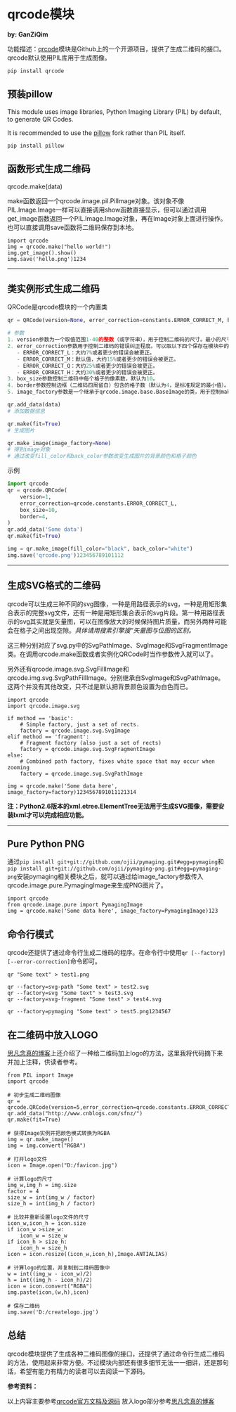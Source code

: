 # qrcode模块

**by: GanZiQim**


功能描述：[qrcode](https://github.com/lincolnloop/python-qrcode)模块是Github上的一个开源项目，提供了生成二维码的接口。qrcode默认使用PIL库用于生成图像。

```
pip install qrcode
```

## 预装pillow

This module uses image libraries, Python Imaging Library (PIL) by default, to generate QR Codes.

It is recommended to use the [pillow](https://pypi.python.org/pypi/Pillow) fork rather than PIL itself.

```
pip install pillow
```

## 函数形式生成二维码

qrcode.make(data)

make函数返回一个qrcode.image.pil.PilImage对象。该对象不像PIL.Image.Image一样可以直接调用show函数直接显示，但可以通过调用get_image函数返回一个PIL.Image.Image对象，再在Image对象上面进行操作。也可以直接调用save函数将二维码保存到本地。

```
import qrcode
img = qrcode.make("hello world!")
img.get_image().show()
img.save('hello.png')1234
```

------

## 类实例形式生成二维码

QRCode是qrcode模块的一个内置类

```python
qr = QRCode(version=None, error_correction=constants.ERROR_CORRECT_M, box_size=10, border=4, image_factory=None)

# 参数
1. version参数为一个取值范围1-40的整数（或字符串），用于控制二维码的尺寸。最小的尺寸1是一个21格*21格的矩阵。该值设置为None（默认），并且调用make函数时fit参数为True（默认）时，模块会自己决定生成二维码的尺寸。
2. error_correction参数用于控制二维码的错误纠正程度。可以取以下四个保存在模块中的常量：
   - ERROR_CORRECT_L：大约7%或者更少的错误会被更正。
   - ERROR_CORRECT_M：默认值，大约15%或者更少的错误会被更正。
   - ERROR_CORRECT_Q：大约25%或者更少的错误会被更正。
   - ERROR_CORRECT_H：大约30%或者更少的错误会被更正。
3. box_size参数控制二维码中每个格子的像素数，默认为10。
4. border参数控制边框（二维码四周留白）包含的格子数（默认为4，是标准规定的最小值）。
5. image_factory参数是一个继承于qrcode.image.base.BaseImage的类，用于控制make_image函数返回的图像实例。image_factory参数可以选择的类保存在模块根目录的image文件夹下。image文件夹里面有五个.py文件，其中一个为__init__.py，一个为base.py。还有pil.py提供了默认的qrcode.image.pil.PilImage类。pure.py提供了qrcode.image.pure.PymagingImage类。svg.py提供了SvgFragmentImage、SvgImage和SvgPathImage三个类。

qr.add_data(data)
# 添加数据信息

qr.make(fit=True)
# 生成图片

qr.make_image(image_factory=None)
# 得到image对象
# 通过改变fill_color和back_color参数改变生成图片的背景颜色和格子颜色
```
示例

```python
import qrcode
qr = qrcode.QRCode(
    version=1,
    error_correction=qrcode.constants.ERROR_CORRECT_L,
    box_size=10,
    border=4,
)
qr.add_data('Some data')
qr.make(fit=True)

img = qr.make_image(fill_color="black", back_color="white")
img.save('qrcode.png')123456789101112
```

------

## 生成SVG格式的二维码

qrcode可以生成三种不同的svg图像，一种是用路径表示的svg，一种是用矩形集合表示的完整svg文件，还有一种是用矩形集合表示的svg片段。第一种用路径表示的svg其实就是矢量图，可以在图像放大的时候保持图片质量，而另外两种可能会在格子之间出现空隙。*具体请用搜素引擎搜“矢量图与位图的区别。*

这三种分别对应了svg.py中的SvgPathImage、SvgImage和SvgFragmentImage类。在调用qrcode.make函数或者实例化QRCode时当作参数传入就可以了。

另外还有qrcode.image.svg.SvgFillImage和qrcode.img.svg.SvgPathFillImage。分别继承自SvgImage和SvgPathImage。这两个并没有其他改变，只不过是默认把背景颜色设置为白色而已。

```
import qrcode
import qrcode.image.svg

if method == 'basic':
    # Simple factory, just a set of rects.
    factory = qrcode.image.svg.SvgImage
elif method == 'fragment':
    # Fragment factory (also just a set of rects)
    factory = qrcode.image.svg.SvgFragmentImage
else:
    # Combined path factory, fixes white space that may occur when zooming
    factory = qrcode.image.svg.SvgPathImage

img = qrcode.make('Some data here', image_factory=factory)1234567891011121314
```

**注：Python2.6版本的xml.etree.ElementTree无法用于生成SVG图像，需要安装lxml才可以完成相应功能。**

------

## Pure Python PNG

通过`pip install git+git://github.com/ojii/pymaging.git#egg=pymaging`和`pip install git+git://github.com/ojii/pymaging-png.git#egg=pymaging-png`安装pymaging相关模块之后，就可以通过给image_factory参数传入qrcode.image.pure.PymagingImage来生成PNG图片了。

```
import qrcode
from qrcode.image.pure import PymagingImage
img = qrcode.make('Some data here', image_factory=PymagingImage)123
```

## 命令行模式

qrcode还提供了通过命令行生成二维码的程序。在命令行中使用`qr [--factory] [--error-correction]`命令即可。

```
qr "Some text" > test1.png

qr --factory=svg-path "Some text" > test2.svg
qr --factory=svg "Some text" > test3.svg
qr --factory=svg-fragment "Some text" > test4.svg

qr --factory=pymaging "Some text" > test5.png1234567
```

## 在二维码中放入LOGO

[思凡念真的博客](http://www.cnblogs.com/sfnz/p/5457862.html)上还介绍了一种给二维码加上logo的方法，这里我将代码摘下来并加上注释，供读者参考。

```
from PIL import Image
import qrcode

# 初步生成二维码图像
qr = qrcode.QRCode(version=5,error_correction=qrcode.constants.ERROR_CORRECT_H,box_size=8,border=4)
qr.add_data("http://www.cnblogs.com/sfnz/")
qr.make(fit=True)

# 获得Image实例并把颜色模式转换为RGBA
img = qr.make_image()
img = img.convert("RGBA")

# 打开logo文件
icon = Image.open("D:/favicon.jpg")

# 计算logo的尺寸
img_w,img_h = img.size
factor = 4
size_w = int(img_w / factor)
size_h = int(img_h / factor)

# 比较并重新设置logo文件的尺寸
icon_w,icon_h = icon.size
if icon_w >size_w:
    icon_w = size_w
if icon_h > size_h:
    icon_h = size_h
icon = icon.resize((icon_w,icon_h),Image.ANTIALIAS)

# 计算logo的位置，并复制到二维码图像中
w = int((img_w - icon_w)/2)
h = int((img_h - icon_h)/2)
icon = icon.convert("RGBA")
img.paste(icon,(w,h),icon)

# 保存二维码
img.save('D:/createlogo.jpg')
```

## 总结

qrcode模块提供了生成各种二维码图像的接口，还提供了通过命令行生成二维码的方法，使用起来非常方便。不过模块内部还有很多细节无法一一细讲，还是那句话，希望有能力有精力的读者可以去阅读一下源码。

**参考资料：**

以上内容主要参考[qrcode官方文档及源码](https://github.com/lincolnloop/python-qrcode) 
放入logo部分参考[思凡念真的博客](http://www.cnblogs.com/sfnz/p/5457862.html)



